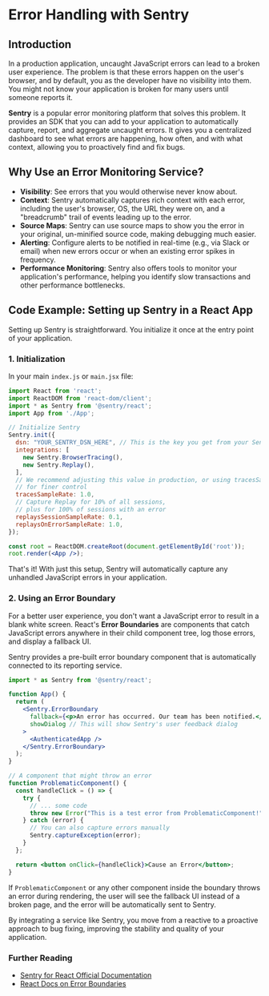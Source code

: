 # Error Handling with Sentry

## Introduction

In a production application, uncaught JavaScript errors can lead to a broken user experience. The problem is that these errors happen on the user's browser, and by default, you as the developer have no visibility into them. You might not know your application is broken for many users until someone reports it.

**Sentry** is a popular error monitoring platform that solves this problem. It provides an SDK that you can add to your application to automatically capture, report, and aggregate uncaught errors. It gives you a centralized dashboard to see what errors are happening, how often, and with what context, allowing you to proactively find and fix bugs.

## Why Use an Error Monitoring Service?

*   **Visibility**: See errors that you would otherwise never know about.
*   **Context**: Sentry automatically captures rich context with each error, including the user's browser, OS, the URL they were on, and a "breadcrumb" trail of events leading up to the error.
*   **Source Maps**: Sentry can use source maps to show you the error in your original, un-minified source code, making debugging much easier.
*   **Alerting**: Configure alerts to be notified in real-time (e.g., via Slack or email) when new errors occur or when an existing error spikes in frequency.
*   **Performance Monitoring**: Sentry also offers tools to monitor your application's performance, helping you identify slow transactions and other performance bottlenecks.

## Code Example: Setting up Sentry in a React App

Setting up Sentry is straightforward. You initialize it once at the entry point of your application.

### 1. Initialization
In your main `index.js` or `main.jsx` file:
```jsx
import React from 'react';
import ReactDOM from 'react-dom/client';
import * as Sentry from '@sentry/react';
import App from './App';

// Initialize Sentry
Sentry.init({
  dsn: "YOUR_SENTRY_DSN_HERE", // This is the key you get from your Sentry project
  integrations: [
    new Sentry.BrowserTracing(),
    new Sentry.Replay(),
  ],
  // We recommend adjusting this value in production, or using tracesSampler
  // for finer control
  tracesSampleRate: 1.0, 
  // Capture Replay for 10% of all sessions,
  // plus for 100% of sessions with an error
  replaysSessionSampleRate: 0.1,
  replaysOnErrorSampleRate: 1.0,
});

const root = ReactDOM.createRoot(document.getElementById('root'));
root.render(<App />);
```
That's it! With just this setup, Sentry will automatically capture any unhandled JavaScript errors in your application.

### 2. Using an Error Boundary

For a better user experience, you don't want a JavaScript error to result in a blank white screen. React's **Error Boundaries** are components that catch JavaScript errors anywhere in their child component tree, log those errors, and display a fallback UI.

Sentry provides a pre-built error boundary component that is automatically connected to its reporting service.

```jsx
import * as Sentry from '@sentry/react';

function App() {
  return (
    <Sentry.ErrorBoundary 
      fallback={<p>An error has occurred. Our team has been notified.</p>}
      showDialog // This will show Sentry's user feedback dialog
    >
      <AuthenticatedApp />
    </Sentry.ErrorBoundary>
  );
}

// A component that might throw an error
function ProblematicComponent() {
  const handleClick = () => {
    try {
      // ... some code
      throw new Error("This is a test error from ProblematicComponent!");
    } catch (error) {
      // You can also capture errors manually
      Sentry.captureException(error);
    }
  };

  return <button onClick={handleClick}>Cause an Error</button>;
}
```
If `ProblematicComponent` or any other component inside the boundary throws an error during rendering, the user will see the fallback UI instead of a broken page, and the error will be automatically sent to Sentry.

By integrating a service like Sentry, you move from a reactive to a proactive approach to bug fixing, improving the stability and quality of your application.

<div class="further-reading">
<h3>Further Reading</h3>
<ul>
  <li><a href="https://docs.sentry.io/platforms/javascript/guides/react/" target="_blank" rel="noopener noreferrer">Sentry for React Official Documentation</a></li>
  <li><a href="https://react.dev/reference/react/Component#catching-rendering-errors-with-an-error-boundary" target="_blank" rel="noopener noreferrer">React Docs on Error Boundaries</a></li>
</ul>
</div>